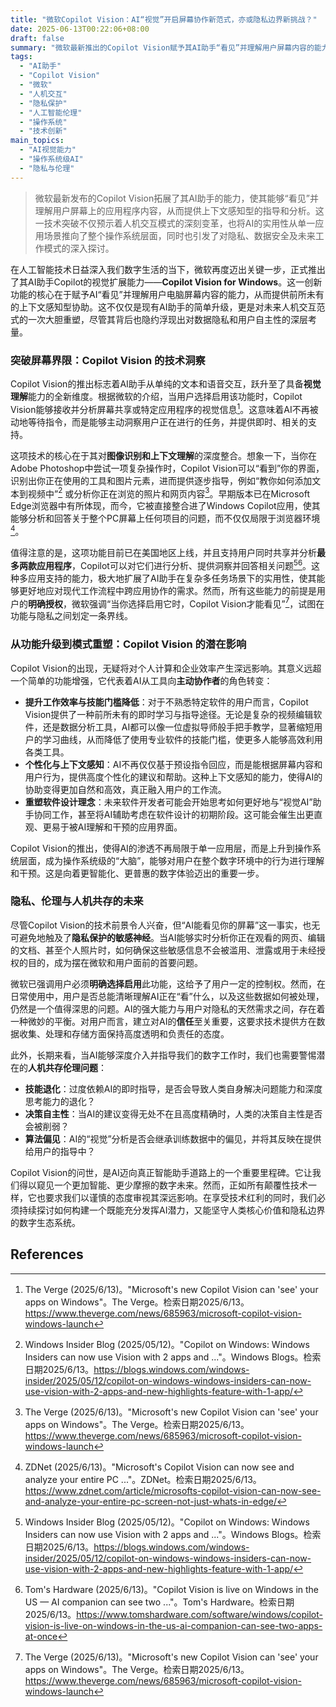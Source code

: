 ```yaml
---
title: "微软Copilot Vision：AI“视觉”开启屏幕协作新范式，亦或隐私边界新挑战？"
date: 2025-06-13T00:22:06+08:00
draft: false
summary: "微软最新推出的Copilot Vision赋予其AI助手“看见”并理解用户屏幕内容的能力，实现了AI从工具向主动协作者的角色转变，能够提供上下文感知的指导与分析。这项技术有望极大提升工作效率并降低软件使用门槛，但同时引发了对数据隐私、用户自主性及AI伦理的深层讨论，亟需在技术进步与隐私保护之间寻找平衡。"
tags: 
  - "AI助手"
  - "Copilot Vision"
  - "微软"
  - "人机交互"
  - "隐私保护"
  - "人工智能伦理"
  - "操作系统"
  - "技术创新"
main_topics: 
  - "AI视觉能力"
  - "操作系统级AI"
  - "隐私与伦理"
---
```


> 微软最新发布的Copilot Vision拓展了其AI助手的能力，使其能够“看见”并理解用户屏幕上的应用程序内容，从而提供上下文感知型的指导和分析。这一技术突破不仅预示着人机交互模式的深刻变革，也将AI的实用性从单一应用场景推向了整个操作系统层面，同时也引发了对隐私、数据安全及未来工作模式的深入探讨。

在人工智能技术日益深入我们数字生活的当下，微软再度迈出关键一步，正式推出了其AI助手Copilot的视觉扩展能力——**Copilot Vision for Windows**。这一创新功能的核心在于赋予AI“看见”并理解用户电脑屏幕内容的能力，从而提供前所未有的上下文感知型协助。这不仅仅是现有AI助手的简单升级，更是对未来人机交互范式的一次大胆重塑，尽管其背后也隐约浮现出对数据隐私和用户自主性的深层考量。

### 突破屏幕界限：Copilot Vision 的技术洞察

Copilot Vision的推出标志着AI助手从单纯的文本和语音交互，跃升至了具备**视觉理解**能力的全新维度。根据微软的介绍，当用户选择启用该功能时，Copilot Vision能够接收并分析屏幕共享或特定应用程序的视觉信息[^1]。这意味着AI不再被动地等待指令，而是能够主动洞察用户正在进行的任务，并提供即时、相关的支持。

这项技术的核心在于其对**图像识别和上下文理解**的深度整合。想象一下，当你在Adobe Photoshop中尝试一项复杂操作时，Copilot Vision可以“看到”你的界面，识别出你正在使用的工具和图片元素，进而提供逐步指导，例如“教你如何添加文本到视频中”[^4] 或分析你正在浏览的照片和网页内容[^1]。早期版本已在Microsoft Edge浏览器中有所体现，而今，它被直接整合进了Windows Copilot应用，使其能够分析和回答关于整个PC屏幕上任何项目的问题，而不仅仅局限于浏览器环境[^2]。

值得注意的是，这项功能目前已在美国地区上线，并且支持用户同时共享并分析**最多两款应用程序**，Copilot可以对它们进行分析、提供洞察并回答相关问题[^4][^5]。这种多应用支持的能力，极大地扩展了AI助手在复杂多任务场景下的实用性，使其能够更好地应对现代工作流程中跨应用协作的需求。然而，所有这些能力的前提是用户的**明确授权**，微软强调“当你选择启用它时，Copilot Vision才能看见”[^1]，试图在功能与隐私之间划定一条界线。

### 从功能升级到模式重塑：Copilot Vision 的潜在影响

Copilot Vision的出现，无疑将对个人计算和企业效率产生深远影响。其意义远超一个简单的功能增强，它代表着AI从工具向**主动协作者**的角色转变：

*   **提升工作效率与技能门槛降低**：对于不熟悉特定软件的用户而言，Copilot Vision提供了一种前所未有的即时学习与指导途径。无论是复杂的视频编辑软件，还是数据分析工具，AI都可以像一位虚拟导师般手把手教学，显著缩短用户的学习曲线，从而降低了使用专业软件的技能门槛，使更多人能够高效利用各类工具。
*   **个性化与上下文感知**：AI不再仅仅基于预设指令回应，而是能根据屏幕内容和用户行为，提供高度个性化的建议和帮助。这种上下文感知的能力，使得AI的协助变得更加自然和高效，真正融入用户的工作流。
*   **重塑软件设计理念**：未来软件开发者可能会开始思考如何更好地与“视觉AI”助手协同工作，甚至将AI辅助考虑在软件设计的初期阶段。这可能会催生出更直观、更易于被AI理解和干预的应用界面。

Copilot Vision的推出，使得AI的渗透不再局限于单一应用层，而是上升到操作系统层面，成为操作系统级的“大脑”，能够对用户在整个数字环境中的行为进行理解和干预。这是向着更智能化、更普惠的数字体验迈出的重要一步。

### 隐私、伦理与人机共存的未来

尽管Copilot Vision的技术前景令人兴奋，但“AI能看见你的屏幕”这一事实，也无可避免地触及了**隐私保护的敏感神经**。当AI能够实时分析你正在观看的网页、编辑的文档、甚至个人照片时，如何确保这些敏感信息不会被滥用、泄露或用于未经授权的目的，成为摆在微软和用户面前的首要问题。

微软已强调用户必须**明确选择启用**此功能，这给予了用户一定的控制权。然而，在日常使用中，用户是否总能清晰理解AI正在“看”什么，以及这些数据如何被处理，仍然是一个值得深思的问题。AI的强大能力与用户对隐私的天然需求之间，存在着一种微妙的平衡。对用户而言，建立对AI的**信任**至关重要，这要求技术提供方在数据收集、处理和存储方面保持高度透明和负责任的态度。

此外，长期来看，当AI能够深度介入并指导我们的数字工作时，我们也需要警惕潜在的**人机共存伦理问题**：
*   **技能退化**：过度依赖AI的即时指导，是否会导致人类自身解决问题能力和深度思考能力的退化？
*   **决策自主性**：当AI的建议变得无处不在且高度精确时，人类的决策自主性是否会被削弱？
*   **算法偏见**：AI的“视觉”分析是否会继承训练数据中的偏见，并将其反映在提供给用户的指导中？

Copilot Vision的问世，是AI迈向真正智能助手道路上的一个重要里程碑。它让我们得以窥见一个更加智能、更少摩擦的数字未来。然而，正如所有颠覆性技术一样，它也要求我们以谨慎的态度审视其深远影响。在享受技术红利的同时，我们必须持续探讨如何构建一个既能充分发挥AI潜力，又能坚守人类核心价值和隐私边界的数字生态系统。

## References
[^1]: The Verge (2025/6/13)。"Microsoft's new Copilot Vision can 'see' your apps on Windows"。The Verge。检索日期2025/6/13。https://www.theverge.com/news/685963/microsoft-copilot-vision-windows-launch
[^2]: ZDNet (2025/6/13)。"Microsoft's Copilot Vision can now see and analyze your entire PC ..."。ZDNet。检索日期2025/6/13。https://www.zdnet.com/article/microsofts-copilot-vision-can-now-see-and-analyze-your-entire-pc-screen-not-just-whats-in-edge/
[^3]: PCWorld (2025/6/13)。"Microsoft's AI helper, Copilot Vision, is now live - PCWorld"。PCWorld。检索日期2025/6/13。https://www.pcworld.com/article/2812451/microsofts-ai-helper-copilot-vision-is-now-live.html
[^4]: Windows Insider Blog (2025/05/12)。"Copilot on Windows: Windows Insiders can now use Vision with 2 apps and ..."。Windows Blogs。检索日期2025/6/13。https://blogs.windows.com/windows-insider/2025/05/12/copilot-on-windows-windows-insiders-can-now-use-vision-with-2-apps-and-new-highlights-feature-with-1-app/
[^5]: Tom's Hardware (2025/6/13)。"Copilot Vision is live on Windows in the US — AI companion can see two ..."。Tom's Hardware。检索日期2025/6/13。https://www.tomshardware.com/software/windows/copilot-vision-is-live-on-windows-in-the-us-ai-companion-can-see-two-apps-at-once
